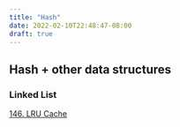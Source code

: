 ```yaml
---
title: "Hash"
date: 2022-02-10T22:48:47-08:00
draft: true
---
```


<!--more-->



## Hash + other data structures

### Linked List

[146. LRU Cache](https://leetcode.com/problems/lru-cache/)

